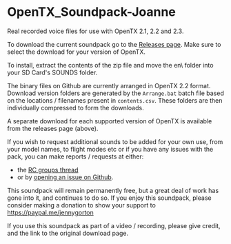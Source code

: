 # OpenTX_Soundpack-Joanne

Real recorded voice files for use with OpenTX 2.1, 2.2 and 2.3.

To download the current soundpack go to the
[Releases page](https://github.com/pinkywafer/OpenTX_soundpack-Joanne/releases).
Make sure to select the download for your version of OpenTX.

To install, extract the contents of the zip file and move the en\ folder into your SD Card's SOUNDS folder.

The binary files on Github are currently arranged in OpenTX 2.2 format.
Download version folders are generated by the `Arrange.bat` batch file based on
the locations / filenames present in `contents.csv`. These folders are then
individually compressed to form the downloads.

A separate download for each supported version of OpenTX is available from the releases page (above).

If you wish to request additional sounds to be added for your own use, from your model names, to flight modes etc
or if you have any issues with the pack, you can make reports / requests at either:
* the [RC groups thread](https://www.rcgroups.com/forums/showthread.php?2888433-OpenTX-Soundpack-Joanne)
* or by [opening an issue on Github](https://github.com/pinkywafer/OpenTX_soundpack-Joanne/issues).

This soundpack will remain permanently free, but a great deal of work has gone into it, and continues to do so.
If you enjoy this soundpack, please consider making a donation to show your support to https://paypal.me/jennygorton

If you use this soundpack as part of a video / recording, please give credit, and the link to the original download page.
